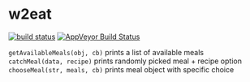# w2eat

[![build status](http://img.shields.io/travis/Balou9/w2eat.svg?style=flat)](http://travis-ci.org/Balou9/w2eat) [![AppVeyor Build Status](https://ci.appveyor.com/api/projects/status/github/Balou9/w2eat?branch=master&svg=true)](https://ci.appveyor.com/project/Balou9/w2eat)


`getAvailableMeals(obj, cb)` prints a list of available meals  
`catchMeal(data, recipe)` prints randomly picked meal + recipe option  
`chooseMeal(str, meals, cb)` prints meal object with specific choice

